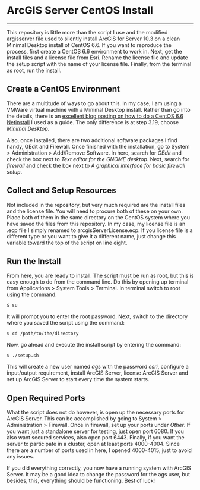 # ArcGIS Server CentOS Install

------

This repository is little more than the script I use and the modified argisserver file used to silently install ArcGIS for Server 10.3 on a clean Minimal Desktop install of CentOS 6.6. If you want to reproduce the process, first create a CentOS 6.6 environment to work in. Next, get the install files and a license file from Esri. Rename the license file and update the setup script with the name of your license file. Finally, from the terminal as root, run the install.

## Create a CentOS Environment

There are a multitude of ways to go about this. In my case, I am using a VMWare virtual machine with a Minimal Desktop install. Rather than go into the details, there is an [excellent blog posting on how to do a CentOS 6.6 Netinstall](http://www.if-not-true-then-false.com/2011/centos-6-netinstall-network-installation/) I used as a guide. The only difference is at step 3.19, choose *Minimal Desktop*.

Also, once installed, there are two additional software packages I find handy, GEdit and Firewall. Once finished with the installation, go to System > Administration > Add/Remove Software. In here, search for *GEdit* and check the box next to *Text editor for the GNOME desktop*. Next, search for *firewall* and check the box next to *A graphical interface for basic firewall setup*.

## Collect and Setup Resources

Not included in the repository, but very much required are the install files and the license file. You will need to procure both of these on your own. Place both of them in the same directory on the CentOS system where you have saved the files from this repository. In my case, my license file is an .ecp file I simply renamed to arcgisServerLicense.ecp. If you license file is a different type or you want to give it a different name, just change this variable toward the top of the script on line eight.

## Run the Install

From here, you are ready to install. The script must be run as root, but this is easy enough to do from the command line. Do this by opening up terminal from Applications > System Tools > Terminal. In terminal switch to root using the command:

    $ su
    
It will prompt you to enter the root password. Next, switch to the directory where you saved the script using the command:

    $ cd /path/to/the/directory
   
Now, go ahead and execute the install script by entering the command:

    $ ./setup.sh
    
This will create a new user named *ags* with the password *esri*, configure a input/output requirement, install ArcGIS Server, license ArcGIS Server and set up ArcGIS Server to start every time the system starts.

## Open Required Ports

What the script does not do however, is open up the necessary ports for ArcGIS Server. This can be accomplished by going to System > Administration > Firewall. Once in firewall, set up your ports under *Other*. If you want just a standalone server for testing, just open port 6080. If you also want secured services, also open port 6443. Finally, if you want the server to participate in a cluster, open at least ports 4000-4004. Since there are a number of ports used in here, I opened 4000-4015, just to avoid any issues.

If you did everything correctly, you now have a running system with ArcGIS Server. It may be a good idea to change the password for the ags user, but besides, this, everything should be functioning. Best of luck!